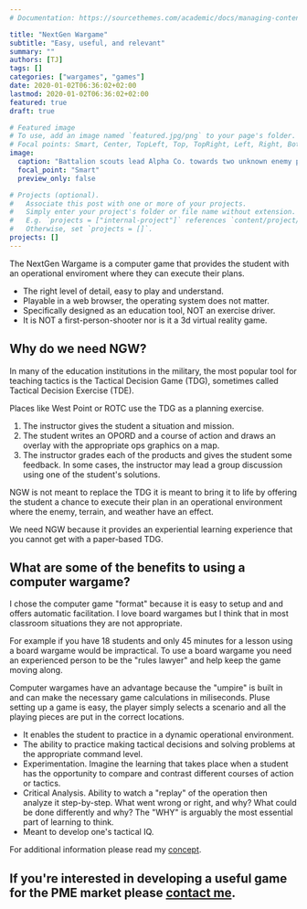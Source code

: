 ```yaml
---
# Documentation: https://sourcethemes.com/academic/docs/managing-content/

title: "NextGen Wargame"
subtitle: "Easy, useful, and relevant"
summary: ""
authors: [TJ]
tags: []
categories: ["wargames", "games"]
date: 2020-01-02T06:36:02+02:00
lastmod: 2020-01-02T06:36:02+02:00
featured: true
draft: true

# Featured image
# To use, add an image named `featured.jpg/png` to your page's folder.
# Focal points: Smart, Center, TopLeft, Top, TopRight, Left, Right, BottomLeft, Bottom, BottomRight.
image: 
  caption: "Battalion scouts lead Alpha Co. towards two unknown enemy positions."
  focal_point: "Smart"
  preview_only: false

# Projects (optional).
#   Associate this post with one or more of your projects.
#   Simply enter your project's folder or file name without extension.
#   E.g. `projects = ["internal-project"]` references `content/project/deep-learning/index.md`.
#   Otherwise, set `projects = []`.
projects: []
---
```

The NextGen Wargame is a computer game that provides the student with an operational enviroment where they can execute their plans. 

- The right level of detail, easy to play and understand.
- Playable in a web browser, the operating system does not matter.
- Specifically designed as an education tool, NOT an exercise driver.
- It is NOT a first-person-shooter nor is it a 3d virtual reality game.

## Why do we need NGW?
In many of the education institutions in the military, the most popular tool for teaching tactics is the Tactical Decision Game (TDG), sometimes called Tactical Decision Exercise (TDE).  

Places like West Point or ROTC use the TDG as a planning exercise.

1. The instructor gives the student a situation and mission. 
2. The student writes an OPORD and a course of action and draws an overlay with the appropriate ops graphics on a map.
3. The instructor grades each of the products and gives the student some feedback. In some cases, the instructor may lead a group discussion using one of the student's solutions.

NGW is not meant to replace the TDG it is meant to bring it to life by offering the student a chance to execute their plan in an operational environment where the enemy, terrain, and weather have an effect.

We need NGW because it provides an experiential learning experience that you cannot get with a paper-based TDG.

## What are some of the benefits to using a computer wargame?
I chose the computer game "format" because it is easy to setup and and offers automatic facilitation.  I love board wargames but I think that in most classroom situations they are not appropriate.

For example if you have 18 students and only 45 minutes for a lesson using a board wargame would be impractical.  To use a board wargame you need an experienced person to be the "rules lawyer" and help keep the game moving along.

Computer wargames have an advantage because the "umpire" is built in and can make the necessary game calculations in miliseconds.  Pluse setting up a game is easy, the player simply selects a scenario and all the playing pieces are put in the correct locations.

- It enables the student to practice in a dynamic operational environment.
- The ability to practice making tactical decisions and solving problems at the appropriate command level.
- Experimentation. Imagine the learning that takes place when a student has the opportunity to compare and contrast different courses of action or tactics.
- Critical Analysis. Ability to watch a "replay" of the operation then analyze it step-by-step. What went wrong or right, and why? 
What could be done differently and why? The "WHY" is arguably the most essential part of learning to think.
- Meant to develop one's tactical IQ.

For additional information please read my <a href="post/ngw_concept">concept</a>.

## If you're interested in developing a useful game for the PME market please [contact me](mailto:vincent.taijeron@gmail.com).
